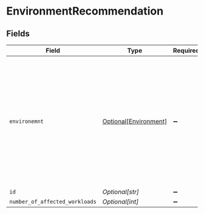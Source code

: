 # EnvironmentRecommendation


## Fields

| Field                                                                                                                                                                                        | Type                                                                                                                                                                                         | Required                                                                                                                                                                                     | Description                                                                                                                                                                                  |
| -------------------------------------------------------------------------------------------------------------------------------------------------------------------------------------------- | -------------------------------------------------------------------------------------------------------------------------------------------------------------------------------------------- | -------------------------------------------------------------------------------------------------------------------------------------------------------------------------------------------- | -------------------------------------------------------------------------------------------------------------------------------------------------------------------------------------------- |
| `environemnt`                                                                                                                                                                                | [Optional[Environment]](../../models/shared/environment.md)                                                                                                                                  | :heavy_minus_sign:                                                                                                                                                                           | Secure Application environment definition. #also must be included for at least one of the env details but Swagger does not support parameter dependencies and mutually exclusive parameters. |
| `id`                                                                                                                                                                                         | *Optional[str]*                                                                                                                                                                              | :heavy_minus_sign:                                                                                                                                                                           | N/A                                                                                                                                                                                          |
| `number_of_affected_workloads`                                                                                                                                                               | *Optional[int]*                                                                                                                                                                              | :heavy_minus_sign:                                                                                                                                                                           | N/A                                                                                                                                                                                          |